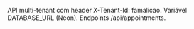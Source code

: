 API multi-tenant com header X-Tenant-Id: famalicao. Variável DATABASE_URL (Neon). Endpoints /api/appointments.
